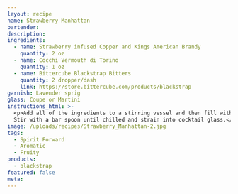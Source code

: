```yaml
---
layout: recipe
name: Strawberry Manhattan
bartender:
description:
ingredients:
  - name: Strawberry infused Copper and Kings American Brandy
    quantity: 2 oz
  - name: Cocchi Vermouth di Torino
    quantity: 1 oz
  - name: Bittercube Blackstrap Bitters
    quantity: 2 dropper/dash
    link: https://store.bittercube.com/products/blackstrap
garnish: Lavender sprig
glass: Coupe or Martini
instructions_html: >-
  <p>Add all of the ingredients to a stirring vessel and then fill with ice.
  Stir with a bar spoon until chilled and strain into cocktail glass.</p>
image: /uploads/recipes/Strawberry_Manhattan-2.jpg
tags:
  - Spirit Forward
  - Aromatic
  - Fruity
products:
  - blackstrap
featured: false
meta:
---
```



